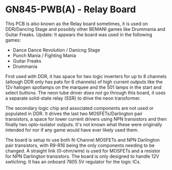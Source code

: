 # GN845-PWB(A) - Relay Board
This PCB is also known as the Relay board sometimes, it is used on DDR/Dancing Stage and possibly other BEMANI games like Drummania and Guitar Freaks.
Update: It appears the board was used in the following games:
* Dance Dance Revolution / Danicng Stage
* Punch Mania / Fighting Mania
* Guitar Freaks
* Drummania

First used with DDR, it has space for two logic inverters for up to 8 channels (altough DDR only has pats for 6 channels) of high current outputs like the 12v halogen spotlamps on the marquee and the 501 lamps in the start and select buttons. The neon tube driver *does not* go through this board, it uses a separate solid-state relay (SSR) to drive the neon transformer.

The secondary logic chip and associated components are not used or populated in DDR. It drives the last two MOSFETs/Darlington pair transistors, a space for lower current drivers using NPN transistors and then finally two opto-isolator outputs. It's not known what these were originally intended for nor if any game would have ever likely used them.

The board is setup to use both N-Channel MOSFETs and NPN Darlington pair transistors, with R9-R16 being the only components needing to be changed. A straight link (0-ohm/wire) is used for MOSFETs and a resistor for NPN Darlington transistors. The board is only designed to handle 12V swtiching. It has an onboard 7805 5V regulator for the logic ICs.
